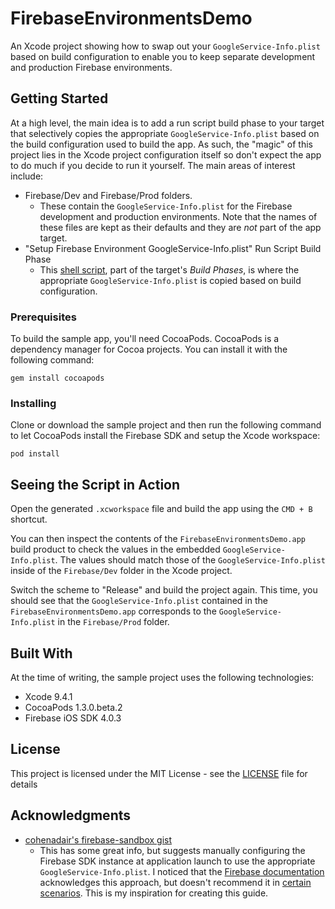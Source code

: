# FirebaseEnvironmentsDemo

An Xcode project showing how to swap out your `GoogleService-Info.plist` based on build configuration to enable you to keep separate development and production Firebase environments.

## Getting Started

At a high level, the main idea is to add a run script build phase to your target that selectively copies the appropriate `GoogleService-Info.plist` based on the build configuration used to build the app. As such, the "magic" of this project lies in the Xcode project configuration itself so don't expect the app to do much if you decide to run it yourself.
The main areas of interest include:
* Firebase/Dev and Firebase/Prod folders.
    * These contain the `GoogleService-Info.plist` for the Firebase development and production environments. Note that the names of these files are kept as their defaults and they are *not* part of the app target.
* "Setup Firebase Environment GoogleService-Info.plist" Run Script Build Phase
    * This [shell script](https://gist.github.com/tylermilner/f8e9121d62c890cb707bc1810a7d57d9), part of the target's *Build Phases*, is where the appropriate `GoogleService-Info.plist` is copied based on build configuration.

### Prerequisites

To build the sample app, you'll need CocoaPods. CocoaPods is a dependency manager for Cocoa projects. You can install it with the following command:
```
gem install cocoapods
```

### Installing

Clone or download the sample project and then run the following command to let CocoaPods install the Firebase SDK and setup the Xcode workspace:

```
pod install
```

## Seeing the Script in Action

Open the generated `.xcworkspace` file and build the app using the `CMD + B` shortcut.

You can then inspect the contents of the `FirebaseEnvironmentsDemo.app` build product to check the values in the embedded `GoogleService-Info.plist`. The values should match those of the `GoogleService-Info.plist` inside of the `Firebase/Dev` folder in the Xcode project.

Switch the scheme to "Release" and build the project again. This time, you should see that the `GoogleService-Info.plist` contained in the `FirebaseEnvironmentsDemo.app` corresponds to the `GoogleService-Info.plist` in the `Firebase/Prod` folder.

## Built With

At the time of writing, the sample project uses the following technologies:

* Xcode 9.4.1
* CocoaPods 1.3.0.beta.2
* Firebase iOS SDK 4.0.3

## License

This project is licensed under the MIT License - see the [LICENSE](LICENSE) file for details

## Acknowledgments

* [cohenadair's firebase-sandbox gist](https://gist.github.com/cohenadair/3a2aff5084603bfa65824f09cf74206e)
    * This has some great info, but suggests manually configuring the Firebase SDK instance at application launch to use the appropriate `GoogleService-Info.plist`. I noticed that the [Firebase documentation](https://firebase.google.com/docs/configure/#support_multiple_environments_in_your_ios_application) acknowledges this approach, but doesn't recommend it in [certain scenarios](https://firebase.google.com/docs/configure/#reliable-analytics). This is my inspiration for creating this guide.
